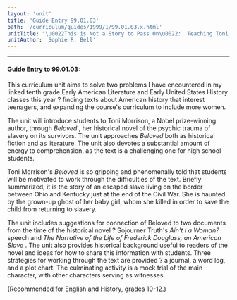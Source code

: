 ```yaml
---
layout: 'unit'
title: 'Guide Entry 99.01.03'
path: '/curriculum/guides/1999/1/99.01.03.x.html'
unitTitle: "\u0022This is Not a Story to Pass On\u0022:  Teaching Toni Morrison's Beloved"
unitAuthor: 'Sophie R. Bell'
---
```


<body>
<hr/>
 <h4>
  Guide Entry to 99.01.03:
 </h4>
 This curriculum unit aims to solve two problems I have encountered in my linked tenth grade Early American Literature and Early United States History classes this year ? finding texts about American history that interest teenagers, and expanding the course's curriculum to include more women.
 <p>
  The unit will introduce students to Toni Morrison, a Nobel prize-winning author, through
  <i>
   Beloved
  </i>
  , her historical novel of the psychic trauma of slavery on its survivors.  The unit approaches
  <i>
   Beloved
  </i>
  both as historical fiction and as literature.  The unit also devotes a substantial amount of energy to comprehension, as the text is a challenging one for high school students.
 </p>
 <p>
  Toni Morrison's
  <i>
   Beloved
  </i>
  is so gripping and phenomenally told that students will be motivated to work through the difficulties of the text.  Briefly summarized, it is the story of an escaped slave living on the border between Ohio and Kentucky just at the end of the Civil War.  She is haunted by the grown-up ghost of her baby girl, whom she killed in order to save the child from returning to slavery.
 </p>
 <p>
  The unit includes suggestions for connection of Beloved to two documents from the time of the historical novel ? Sojourner Truth's
  <i>
   Ain't I a Woman?
  </i>
  speech and
  <i>
   The Narrative of the Life of Frederick Douglass, an American Slave
  </i>
  .   The unit also provides historical background useful to readers of the novel and ideas for how to share this information with students.  Three strategies for working through the text are provided ? a journal, a word log, and a plot chart.  The culminating activity is a mock trial of the main character, with other characters serving as witnesses.
 </p>
 <p>
  (Recommended for English and History, grades 10-12.)
 </p>

</body>
